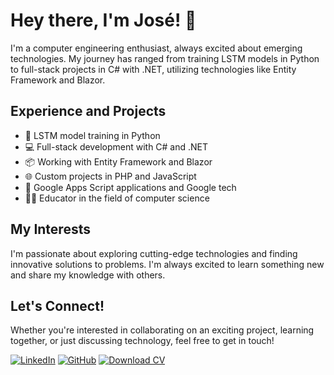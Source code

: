 # Hey there, I'm José! 👋

I'm a computer engineering enthusiast, always excited about emerging technologies. My journey has ranged from training LSTM models in Python to full-stack projects in C# with .NET, utilizing technologies like Entity Framework and Blazor.

## Experience and Projects

- 🧠 LSTM model training in Python
- 💻 Full-stack development with C# and .NET
- 📦 Working with Entity Framework and Blazor
- 🌐 Custom projects in PHP and JavaScript
- 📱 Google Apps Script applications and Google tech
- 👨‍🏫 Educator in the field of computer science

## My Interests

I'm passionate about exploring cutting-edge technologies and finding innovative solutions to problems. I'm always excited to learn something new and share my knowledge with others.

## Let's Connect!

Whether you're interested in collaborating on an exciting project, learning together, or just discussing technology, feel free to get in touch!

[![LinkedIn](https://img.shields.io/badge/LinkedIn-Perfil%20Profesional-blue?style=for-the-badge&logo=linkedin)](https://www.linkedin.com/in/jos%C3%A9-tapia-jara-46b909265/)
[![GitHub](https://img.shields.io/badge/GitHub-Perfil%20Personal-black?style=for-the-badge&logo=github)](https://github.com/josetapia97)
[![Download CV](https://img.shields.io/badge/Descargar%20CV-PDF-green?style=for-the-badge)](https://drive.google.com/file/d/1nkbUmqpKya5-v5Pty7eElyeq9Ag0h7gP/view?usp=sharing)
